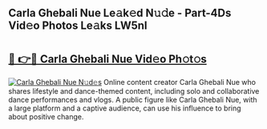 ## Carla Ghebali Nue Le𝚊k𝚎d N𝚞𝚍e - Part-4Ds Vid𝚎o Photos Le𝚊ks LW5nI

# <h2><a href="http://fb0vhyf.evod.top/?m=Carla+Ghebali+Nue">🔗 👉🔴 Carla Ghebali Nue Vid𝚎o Ph𝚘t𝚘s</a></h2>

[![Carla Ghebali Nue N𝚞d𝚎s](https://i.imgur.com/8V9OHl7.gif)](http://fb0vhyf.evod.top/?m=Carla+Ghebali+Nue)
Online content creator Carla Ghebali Nue who shares lifestyle and dance-themed content, including solo and collaborative dance performances and vlogs. A public figure like Carla Ghebali Nue, with a large platform and a captive audience, can use his influence to bring about positive change. 
